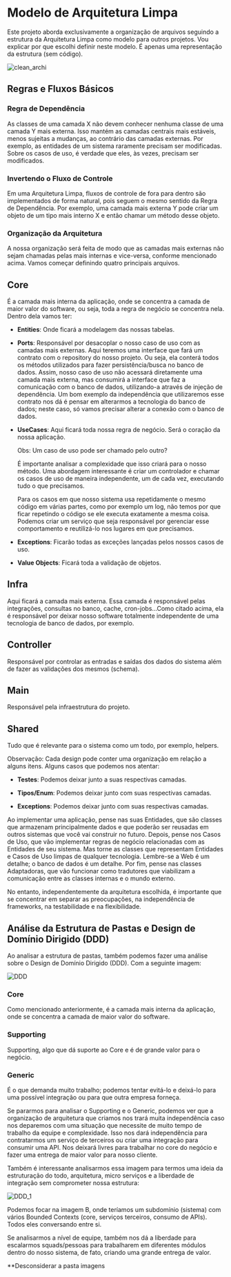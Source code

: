 # Modelo de Arquitetura Limpa

Este projeto aborda exclusivamente a organização de arquivos seguindo a estrutura da Arquitetura Limpa como modelo para outros projetos. Vou explicar por que escolhi definir neste modelo. É apenas uma representação da estrutura (sem código).

![clean_archi](/imagens/Screenshot_169.png)

## Regras e Fluxos Básicos

### Regra de Dependência

As classes de uma camada X não devem conhecer nenhuma classe de uma camada Y mais externa. Isso mantém as camadas centrais mais estáveis, menos sujeitas a mudanças, ao contrário das camadas externas. Por exemplo, as entidades de um sistema raramente precisam ser modificadas. Sobre os casos de uso, é verdade que eles, às vezes, precisam ser modificados.

### Invertendo o Fluxo de Controle

Em uma Arquitetura Limpa, fluxos de controle de fora para dentro são implementados de forma natural, pois seguem o mesmo sentido da Regra de Dependência. Por exemplo, uma camada mais externa Y pode criar um objeto de um tipo mais interno X e então chamar um método desse objeto.

### Organização da Arquitetura

A nossa organização será feita de modo que as camadas mais externas não sejam chamadas pelas mais internas e vice-versa, conforme mencionado acima. Vamos começar definindo quatro principais arquivos.

## Core

É a camada mais interna da aplicação, onde se concentra a camada de maior valor do software, ou seja, toda a regra de negócio se concentra nela. Dentro dela vamos ter:

- **Entities**: Onde ficará a modelagem das nossas tabelas.

- **Ports**: Responsável por desacoplar o nosso caso de uso com as camadas mais externas. Aqui teremos uma interface que fará um contrato com o repository do nosso projeto. Ou seja, ela conterá todos os métodos utilizados para fazer persistência/busca no banco de dados. Assim, nosso caso de uso não acessará diretamente uma camada mais externa, mas consumirá a interface que faz a comunicação com o banco de dados, utilizando-a através de injeção de dependência. Um bom exemplo da independência que utilizaremos esse contrato nos dá é pensar em alterarmos a tecnologia do banco de dados; neste caso, só vamos precisar alterar a conexão com o banco de dados.

- **UseCases**: Aqui ficará toda nossa regra de negócio. Será o coração da nossa aplicação.

   Obs: Um caso de uso pode ser chamado pelo outro?

    É importante analisar a complexidade que isso criará para o nosso método. Uma abordagem interessante é criar um controlador e chamar os casos de uso de maneira independente, um de cada vez, executando tudo o que precisamos.

    Para os casos em que nosso sistema usa repetidamente o mesmo código em várias partes, como por exemplo um log, não temos por que ficar repetindo o código se ele executa exatamente a mesma coisa. Podemos criar um serviço que seja responsável por gerenciar esse comportamento e reutilizá-lo nos lugares em que precisamos.

- **Exceptions**: Ficarão todas as exceções lançadas pelos nossos casos de uso.

- **Value Objects**: Ficará toda a validação de objetos.

## Infra

Aqui ficará a camada mais externa. Essa camada é responsável pelas integrações, consultas no banco, cache, cron-jobs...Como citado acima, ela é responsável por deixar nosso software totalmente independente de uma tecnologia de banco de dados, por exemplo.

## Controller

Responsável por controlar as entradas e saídas dos dados do sistema além de fazer as validações dos mesmos (schema).

## Main

Responsável pela infraestrutura do projeto.

## Shared

Tudo que é relevante para o sistema como um todo, por exemplo, helpers.

Observação: Cada design pode conter uma organização em relação a alguns itens. Alguns casos que podemos nos atentar:

- **Testes**: Podemos deixar junto a suas respectivas camadas.

- **Tipos/Enum**: Podemos deixar junto com suas respectivas camadas.

- **Exceptions**: Podemos deixar junto com suas respectivas camadas.

Ao implementar uma aplicação, pense nas suas Entidades, que são classes que armazenam principalmente dados e que poderão ser reusadas em outros sistemas que você vai construir no futuro. Depois, pense nos Casos de Uso, que vão implementar regras de negócio relacionadas com as Entidades de seu sistema. Mas torne as classes que representam Entidades e Casos de Uso limpas de qualquer tecnologia. Lembre-se a Web é um detalhe; o banco de dados é um detalhe. Por fim, pense nas classes Adaptadoras, que vão funcionar como tradutores que viabilizam a comunicação entre as classes internas e o mundo externo.

No entanto, independentemente da arquitetura escolhida, é importante que se concentrar em separar as preocupações, na independência de frameworks, na testabilidade e na flexibilidade.

## Análise da Estrutura de Pastas e Design de Domínio Dirigido (DDD)

Ao analisar a estrutura de pastas, também podemos fazer uma análise sobre o Design de Domínio Dirigido (DDD). Com a seguinte imagem:

![DDD](/imagens/Screenshot_166.png)

### Core
Como mencionado anteriormente, é a camada mais interna da aplicação, onde se concentra a camada de maior valor do software.

### Supporting
Supporting, algo que dá suporte ao Core e é de grande valor para o negócio.

### Generic 
É o que demanda muito trabalho; podemos tentar evitá-lo e deixá-lo para uma possível integração ou para que outra empresa forneça.

Se pararmos para analisar o Supporting e o Generic, podemos ver que a organização de arquitetura que criamos nos trará muita independência caso nos deparemos com uma situação que necessite de muito tempo de trabalho da equipe e complexidade. Isso nos dará independência para contratarmos um serviço de terceiros ou criar uma integração para consumir uma API. Nos deixará livres para trabalhar no core do negócio e fazer uma entrega de maior valor para nosso cliente.

Também é interessante analisarmos essa imagem para termos uma ideia da estruturação do todo, arquitetura, micro serviços e a liberdade de integração sem comprometer nossa estrutura:

![DDD_1](/imagens/Screenshot_167.png)

Podemos focar na imagem B, onde teríamos um subdomínio (sistema) com vários Bounded Contexts (core, serviços terceiros, consumo de APIs). Todos eles conversando entre si.

Se analisarmos a nível de equipe, também nos dá a liberdade para escalarmos squads/pessoas para trabalharem em diferentes módulos dentro do nosso sistema, de fato, criando uma grande entrega de valor.


**Desconsiderar a pasta imagens